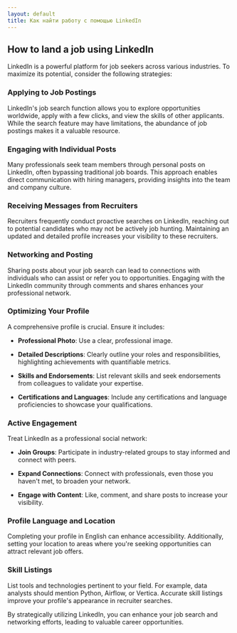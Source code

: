 ```yaml
---
layout: default
title: Как найти работу с помощью LinkedIn
---
```


## How to land a job using LinkedIn

LinkedIn is a powerful platform for job seekers across various industries. To maximize its potential, consider the following strategies:

### Applying to Job Postings

LinkedIn's job search function allows you to explore opportunities worldwide, apply with a few clicks, and view the skills of other applicants. While the search feature may have limitations, the abundance of job postings makes it a valuable resource. 

### Engaging with Individual Posts

Many professionals seek team members through personal posts on LinkedIn, often bypassing traditional job boards. This approach enables direct communication with hiring managers, providing insights into the team and company culture. 

### Receiving Messages from Recruiters

Recruiters frequently conduct proactive searches on LinkedIn, reaching out to potential candidates who may not be actively job hunting. Maintaining an updated and detailed profile increases your visibility to these recruiters. 

### Networking and Posting

Sharing posts about your job search can lead to connections with individuals who can assist or refer you to opportunities. Engaging with the LinkedIn community through comments and shares enhances your professional network. 

### Optimizing Your Profile

A comprehensive profile is crucial. Ensure it includes:

- **Professional Photo**: Use a clear, professional image. 

- **Detailed Descriptions**: Clearly outline your roles and responsibilities, highlighting achievements with quantifiable metrics.

- **Skills and Endorsements**: List relevant skills and seek endorsements from colleagues to validate your expertise. 

- **Certifications and Languages**: Include any certifications and language proficiencies to showcase your qualifications.

### Active Engagement

Treat LinkedIn as a professional social network:

- **Join Groups**: Participate in industry-related groups to stay informed and connect with peers.

- **Expand Connections**: Connect with professionals, even those you haven't met, to broaden your network.

- **Engage with Content**: Like, comment, and share posts to increase your visibility.

### Profile Language and Location

Completing your profile in English can enhance accessibility. Additionally, setting your location to areas where you're seeking opportunities can attract relevant job offers. 

### Skill Listings

List tools and technologies pertinent to your field. For example, data analysts should mention Python, Airflow, or Vertica. Accurate skill listings improve your profile's appearance in recruiter searches. 

By strategically utilizing LinkedIn, you can enhance your job search and networking efforts, leading to valuable career opportunities. 
